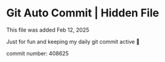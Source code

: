 # Git Auto Commit | Hidden File

This file was added Feb 12, 2025

Just for fun and keeping my daily git commit active 🤪

commit number: 408625
